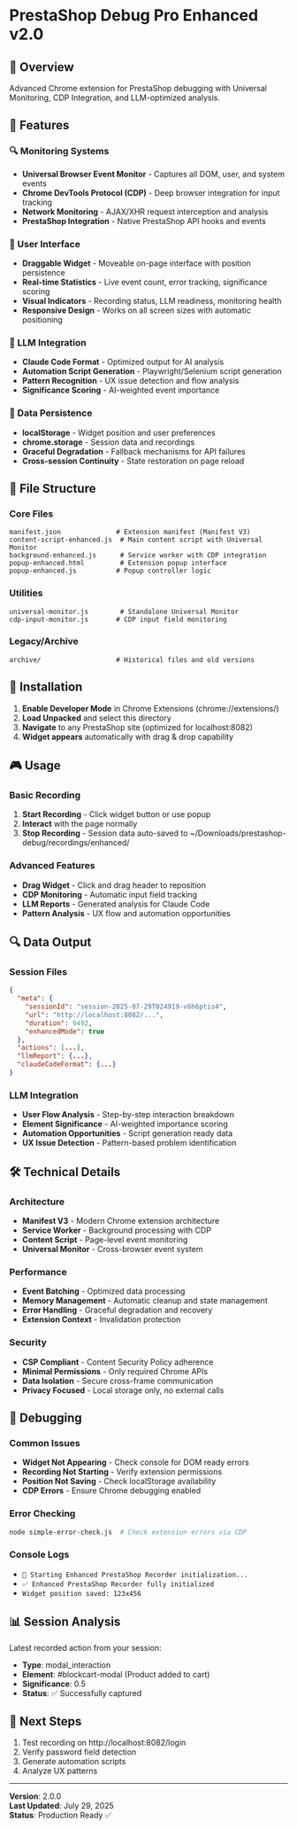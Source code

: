 # PrestaShop Debug Pro Enhanced v2.0

## 🎯 Overview
Advanced Chrome extension for PrestaShop debugging with Universal Monitoring, CDP Integration, and LLM-optimized analysis.

## 🚀 Features

### 🔍 Monitoring Systems
- **Universal Browser Event Monitor** - Captures all DOM, user, and system events
- **Chrome DevTools Protocol (CDP)** - Deep browser integration for input tracking
- **Network Monitoring** - AJAX/XHR request interception and analysis
- **PrestaShop Integration** - Native PrestaShop API hooks and events

### 🎨 User Interface
- **Draggable Widget** - Moveable on-page interface with position persistence
- **Real-time Statistics** - Live event count, error tracking, significance scoring
- **Visual Indicators** - Recording status, LLM readiness, monitoring health
- **Responsive Design** - Works on all screen sizes with automatic positioning

### 🤖 LLM Integration
- **Claude Code Format** - Optimized output for AI analysis
- **Automation Script Generation** - Playwright/Selenium script generation
- **Pattern Recognition** - UX issue detection and flow analysis
- **Significance Scoring** - AI-weighted event importance

### 💾 Data Persistence
- **localStorage** - Widget position and user preferences
- **chrome.storage** - Session data and recordings
- **Graceful Degradation** - Fallback mechanisms for API failures
- **Cross-session Continuity** - State restoration on page reload

## 📁 File Structure

### Core Files
```
manifest.json              # Extension manifest (Manifest V3)
content-script-enhanced.js  # Main content script with Universal Monitor
background-enhanced.js      # Service worker with CDP integration
popup-enhanced.html         # Extension popup interface
popup-enhanced.js          # Popup controller logic
```

### Utilities
```
universal-monitor.js        # Standalone Universal Monitor
cdp-input-monitor.js       # CDP input field monitoring
```

### Legacy/Archive
```
archive/                   # Historical files and old versions
```

## 🔧 Installation

1. **Enable Developer Mode** in Chrome Extensions (chrome://extensions/)
2. **Load Unpacked** and select this directory
3. **Navigate** to any PrestaShop site (optimized for localhost:8082)
4. **Widget appears** automatically with drag & drop capability

## 🎮 Usage

### Basic Recording
1. **Start Recording** - Click widget button or use popup
2. **Interact** with the page normally
3. **Stop Recording** - Session data auto-saved to ~/Downloads/prestashop-debug/recordings/enhanced/

### Advanced Features
- **Drag Widget** - Click and drag header to reposition
- **CDP Monitoring** - Automatic input field tracking
- **LLM Reports** - Generated analysis for Claude Code
- **Pattern Analysis** - UX flow and automation opportunities

## 🔍 Data Output

### Session Files
```json
{
  "meta": {
    "sessionId": "session-2025-07-29T024919-v6h6ptis4",
    "url": "http://localhost:8082/...",
    "duration": 9492,
    "enhancedMode": true
  },
  "actions": [...],
  "llmReport": {...},
  "claudeCodeFormat": {...}
}
```

### LLM Integration
- **User Flow Analysis** - Step-by-step interaction breakdown
- **Element Significance** - AI-weighted importance scoring
- **Automation Opportunities** - Script generation ready data
- **UX Issue Detection** - Pattern-based problem identification

## 🛠️ Technical Details

### Architecture
- **Manifest V3** - Modern Chrome extension architecture
- **Service Worker** - Background processing with CDP
- **Content Script** - Page-level event monitoring
- **Universal Monitor** - Cross-browser event system

### Performance
- **Event Batching** - Optimized data processing
- **Memory Management** - Automatic cleanup and state management
- **Error Handling** - Graceful degradation and recovery
- **Extension Context** - Invalidation protection

### Security
- **CSP Compliant** - Content Security Policy adherence
- **Minimal Permissions** - Only required Chrome APIs
- **Data Isolation** - Secure cross-frame communication
- **Privacy Focused** - Local storage only, no external calls

## 🐛 Debugging

### Common Issues
- **Widget Not Appearing** - Check console for DOM ready errors
- **Recording Not Starting** - Verify extension permissions
- **Position Not Saving** - Check localStorage availability
- **CDP Errors** - Ensure Chrome debugging enabled

### Error Checking
```bash
node simple-error-check.js  # Check extension errors via CDP
```

### Console Logs
- `🚀 Starting Enhanced PrestaShop Recorder initialization...`
- `✅ Enhanced PrestaShop Recorder fully initialized`
- `Widget position saved: 123x456`

## 📊 Session Analysis

Latest recorded action from your session:
- **Type**: modal_interaction
- **Element**: #blockcart-modal (Product added to cart)
- **Significance**: 0.5
- **Status**: ✅ Successfully captured

## 🎯 Next Steps
1. Test recording on http://localhost:8082/login
2. Verify password field detection
3. Generate automation scripts
4. Analyze UX patterns

---

**Version**: 2.0.0  
**Last Updated**: July 29, 2025  
**Status**: Production Ready ✅